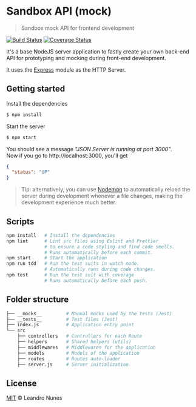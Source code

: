# Sandbox API (mock)

> Sandbox mock API for frontend development

[![Build Status][ci-image]][ci-url]
[![Coverage Status][coverage-image]][coverage-url]

It's a base NodeJS server application to fastly create your own back-end API for prototyping and mocking during front-end development.

It uses the [Express](https://expressjs.com/) module as the HTTP Server.

## Getting started

Install the dependencies

```bash
$ npm install
```

Start the server

```bash
$ npm start
```

You should see a message _"JSON Server is running at port 3000"_.\
Now if you go to http://localhost:3000, you'll get

```json
{
  "status": "UP"
}
```

> Tip: alternatively, you can use [Nodemon](https://www.npmjs.com/package/nodemon) to automatically reload the server during development whenever a file changes, making the development experience much better.

## Scripts

```sh
npm install   # Install the dependencies
npm lint      # Lint src files using Eslint and Prettier
              # to ensure a code styling and find code smells.
              # Runs automatically before each commit.
npm start     # Start the application
npm run tdd   # Run the test suits in watch mode.
              # Automatically runs during code changes.
npm test      # Run the test suit with coverage
              # Runs automatically before each push.
```

## Folder structure

```sh
├── __mocks__         # Manual mocks used by the tests (Jest)
├── __tests__         # Test files (Jest)
├── index.js          # Application entry point
└── src
    ├── controllers   # Controllers for each Route
    ├── helpers       # Shared helpers (utils)
    ├── middlewares   # Middlewares for the application
    ├── models        # Models of the application
    ├── routes        # Routes auto-loader
    ├── server.js     # Server initialization
```

## License

[MIT](LICENSE) © Leandro Nunes

[ci-image]: https://travis-ci.org/lnfnunes/sandbox-api.svg?branch=master
[ci-url]: https://travis-ci.org/lnfnunes/sandbox-api
[coverage-image]: https://coveralls.io/repos/github/lnfnunes/sandbox-api/badge.svg?branch=master
[coverage-url]: https://coveralls.io/github/lnfnunes/sandbox-api?branch=master
